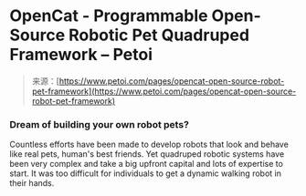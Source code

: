 <!--yml
category: 未分类
date: 2024-05-29 12:34:29
-->

# OpenCat - Programmable Open-Source Robotic Pet Quadruped Framework – Petoi

> 来源：[https://www.petoi.com/pages/opencat-open-source-robot-pet-framework](https://www.petoi.com/pages/opencat-open-source-robot-pet-framework)

### Dream of building your own robot pets?

Countless efforts have been made to develop robots that look and behave like real pets, human's best friends. Yet quadruped robotic systems have been very complex and take a big upfront capital and lots of expertise to start. It was too difficult for individuals to get a dynamic walking robot in their hands.